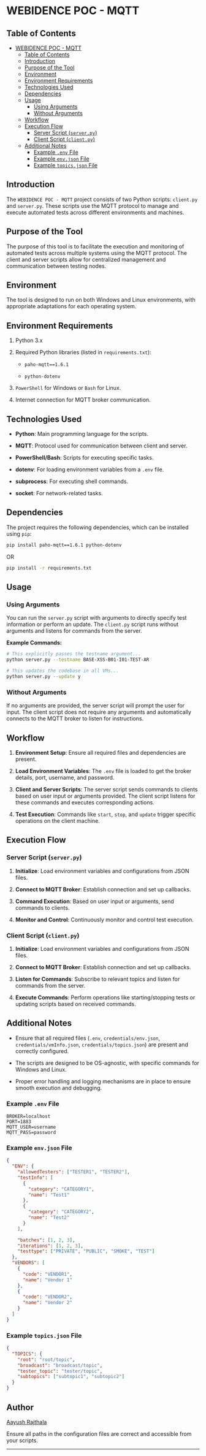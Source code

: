 # WEBIDENCE POC - MQTT

## Table of Contents

- [WEBIDENCE POC - MQTT](#webidence-poc---mqtt)
  - [Table of Contents](#table-of-contents)
  - [Introduction](#introduction)
  - [Purpose of the Tool](#purpose-of-the-tool)
  - [Environment](#environment)
  - [Environment Requirements](#environment-requirements)
  - [Technologies Used](#technologies-used)
  - [Dependencies](#dependencies)
  - [Usage](#usage)
    - [Using Arguments](#using-arguments)
    - [Without Arguments](#without-arguments)
  - [Workflow](#workflow)
  - [Execution Flow](#execution-flow)
    - [Server Script (`server.py`)](#server-script-serverpy)
    - [Client Script (`client.py`)](#client-script-clientpy)
  - [Additional Notes](#additional-notes)
    - [Example `.env` File](#example-env-file)
    - [Example `env.json` File](#example-envjson-file)
    - [Example `topics.json` File](#example-topicsjson-file)

## Introduction

The `WEBIDENCE POC - MQTT` project consists of two Python scripts: `client.py` and `server.py`. These scripts use the MQTT protocol to manage and execute automated tests across different environments and machines.

## Purpose of the Tool

The purpose of this tool is to facilitate the execution and monitoring of automated tests across multiple systems using the MQTT protocol. The client and server scripts allow for centralized management and communication between testing nodes.

## Environment

The tool is designed to run on both Windows and Linux environments, with appropriate adaptations for each operating system.

## Environment Requirements

1.  Python 3.x
    
2.  Required Python libraries (listed in `requirements.txt`):
    
    -   `paho-mqtt==1.6.1`
        
    -   `python-dotenv`
        
3.  `PowerShell` for Windows or `Bash` for Linux.
    
4.  Internet connection for MQTT broker communication.

## Technologies Used

-   **Python**: Main programming language for the scripts.
    
-   **MQTT**: Protocol used for communication between client and server.
    
-   **PowerShell/Bash**: Scripts for executing specific tasks.
    
-   **dotenv**: For loading environment variables from a `.env` file.
    
-   **subprocess**: For executing shell commands.
    
-   **socket**: For network-related tasks.

## Dependencies

The project requires the following dependencies, which can be installed using `pip`:

```sh
pip install paho-mqtt==1.6.1 python-dotenv
```

OR

```sh
pip install -r requirements.txt
```

## Usage

### Using Arguments

You can run the `server.py` script with arguments to directly specify test information or perform an update. The `client.py` script runs without arguments and listens for commands from the server.

**Example Commands:**

```sh
# This explicitly passes the testname argument...
python server.py --testname BASE-XSS-B01-I01-TEST-AR

# This updates the codebase in all VMs...
python server.py --update y
```

### Without Arguments

If no arguments are provided, the server script will prompt the user for input. The client script does not require any arguments and automatically connects to the MQTT broker to listen for instructions.

## Workflow

1.  **Environment Setup**: Ensure all required files and dependencies are present.
    
2.  **Load Environment Variables**: The `.env` file is loaded to get the broker details, port, username, and password.
    
3.  **Client and Server Scripts**: The server script sends commands to clients based on user input or arguments provided. The client script listens for these commands and executes corresponding actions.
    
4.  **Test Execution**: Commands like `start`, `stop`, and `update` trigger specific operations on the client machine.

## Execution Flow

### Server Script (`server.py`)

1.  **Initialize**: Load environment variables and configurations from JSON files.
    
2.  **Connect to MQTT Broker**: Establish connection and set up callbacks.
    
3.  **Command Execution**: Based on user input or arguments, send commands to clients.
    
4.  **Monitor and Control**: Continuously monitor and control test execution.

### Client Script (`client.py`)

1.  **Initialize**: Load environment variables and configurations from JSON files.
    
2.  **Connect to MQTT Broker**: Establish connection and set up callbacks.
    
3.  **Listen for Commands**: Subscribe to relevant topics and listen for commands from the server.
    
4.  **Execute Commands**: Perform operations like starting/stopping tests or updating scripts based on received commands.
    

## Additional Notes

-   Ensure that all required files (`.env`, `credentials/env.json`, `credentials/vmInfo.json`, `credentials/topics.json`) are present and correctly configured.
    
-   The scripts are designed to be OS-agnostic, with specific commands for Windows and Linux.
    
-   Proper error handling and logging mechanisms are in place to ensure smooth execution and debugging.
    

### Example `.env` File

```
BROKER=localhost
PORT=1883
MQTT_USER=username
MQTT_PASS=password
```

### Example `env.json` File

```json
{
  "ENV": {
    "allowedTesters": ["TESTER1", "TESTER2"],
    "testInfo": [
      {
        "category": "CATEGORY1",
        "name": "Test1"
      },
      {
        "category": "CATEGORY2",
        "name": "Test2"
      }
    ],

    "batches": [1, 2, 3],
    "iterations": [1, 2, 3],
    "testtype": ["PRIVATE", "PUBLIC", "SMOKE", "TEST"]
  },
  "VENDORS": [
    {
      "code": "VENDOR1",
      "name": "Vendor 1"
    },
    {
      "code": "VENDOR2",
      "name": "Vendor 2"
    }
  ]
}
```

### Example `topics.json` File

```json
{
  "TOPICS": {
    "root": "root/topic",
    "broadcast": "broadcast/topic",
    "tester_topic": "tester/topic",
    "subtopics": ["subtopic1", "subtopic2"]
  }
}
```

## Author
[Aayush Rajthala](https://github.com/AayushRajthala99)

Ensure all paths in the configuration files are correct and accessible from your scripts.

---
